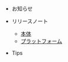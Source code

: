<!-- _navbar.md -->

* お知らせ

* リリースノート
  * [本体](more-pages.md)
  * [プラットフォーム](custom-navbar.md)

* Tips